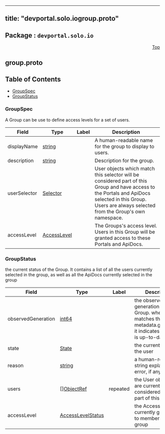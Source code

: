 
---
title: "devportal.solo.iogroup.proto"
---

## Package : `devportal.solo.io`



<a name="top"></a>

<a name="API Reference for group.proto"></a>
<p align="right"><a href="#top">Top</a></p>

## group.proto


## Table of Contents
  - [GroupSpec](#devportal.solo.io.GroupSpec)
  - [GroupStatus](#devportal.solo.io.GroupStatus)







<a name="devportal.solo.io.GroupSpec"></a>

### GroupSpec
A Group can be use to define access levels for a set of users.


| Field | Type | Label | Description |
| ----- | ---- | ----- | ----------- |
| displayName | [string](#string) |  | A human-readable name for the group to display to users. |
| description | [string](#string) |  | Description for the group. |
| userSelector | [Selector](#devportal.solo.io.Selector) |  | User objects which match this selector will be considered part of this Group and have access to the  Portals and ApiDocs selected in this Group.<br>Users are always selected from the Group's own namespace. |
| accessLevel | [AccessLevel](#devportal.solo.io.AccessLevel) |  | The Groups's access level. Users in this Group will be granted access to these Portals and ApiDocs. |






<a name="devportal.solo.io.GroupStatus"></a>

### GroupStatus
the current status of the Group. It contains a list
of all the users currently selected in the group,
as well as all the ApiDocs currently selected in the group


| Field | Type | Label | Description |
| ----- | ---- | ----- | ----------- |
| observedGeneration | [int64](#int64) |  | the observed generation of the Group. when this matches the Group's metadata.generation, it indicates the status is up-to-date |
| state | [State](#devportal.solo.io.State) |  | the current state of the user |
| reason | [string](#string) |  | a human-readable string explaining the error, if any |
| users | [][ObjectRef](#devportal.solo.io.ObjectRef) | repeated | the User objects that are currently considered to be a part of this Group |
| accessLevel | [AccessLevelStatus](#devportal.solo.io.AccessLevelStatus) |  | the AccessLevel currently granted to to members of this group |





 <!-- end messages -->

 <!-- end enums -->

 <!-- end HasExtensions -->

 <!-- end services -->

